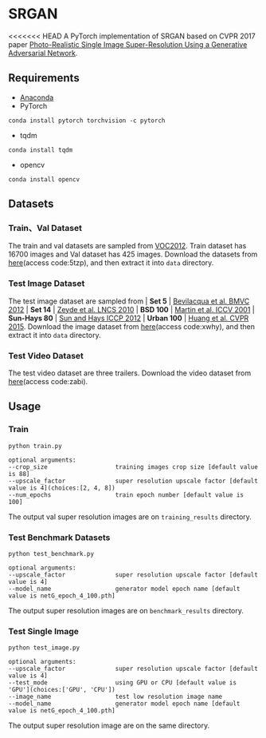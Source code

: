 # SRGAN
<<<<<<< HEAD
A PyTorch implementation of SRGAN based on CVPR 2017 paper 
[Photo-Realistic Single Image Super-Resolution Using a Generative Adversarial Network](https://arxiv.org/abs/1609.04802).

## Requirements
- [Anaconda](https://www.anaconda.com/download/)
- PyTorch
```
conda install pytorch torchvision -c pytorch
```
- tqdm
```
conda install tqdm
```
- opencv
```
conda install opencv
```

## Datasets

### Train、Val Dataset
The train and val datasets are sampled from [VOC2012](http://cvlab.postech.ac.kr/~mooyeol/pascal_voc_2012/).
Train dataset has 16700 images and Val dataset has 425 images.
Download the datasets from [here](https://pan.baidu.com/s/1xuFperu2WiYc5-_QXBemlA)(access code:5tzp), and then extract it into `data` directory.

### Test Image Dataset
The test image dataset are sampled from 
| **Set 5** |  [Bevilacqua et al. BMVC 2012](http://people.rennes.inria.fr/Aline.Roumy/results/SR_BMVC12.html)
| **Set 14** |  [Zeyde et al. LNCS 2010](https://sites.google.com/site/romanzeyde/research-interests)
| **BSD 100** | [Martin et al. ICCV 2001](https://www.eecs.berkeley.edu/Research/Projects/CS/vision/bsds/)
| **Sun-Hays 80** | [Sun and Hays ICCP 2012](http://cs.brown.edu/~lbsun/SRproj2012/SR_iccp2012.html)
| **Urban 100** | [Huang et al. CVPR 2015](https://sites.google.com/site/jbhuang0604/publications/struct_sr).
Download the image dataset from [here](https://pan.baidu.com/s/1vGosnyal21wGgVffriL1VQ)(access code:xwhy), and then extract it into `data` directory.

### Test Video Dataset
The test video dataset are three trailers. Download the video dataset from 
[here](https://pan.baidu.com/s/1NUZKm5xCHRj1O0JlCZIu8Q)(access code:zabi).

## Usage

### Train
```
python train.py

optional arguments:
--crop_size                   training images crop size [default value is 88]
--upscale_factor              super resolution upscale factor [default value is 4](choices:[2, 4, 8])
--num_epochs                  train epoch number [default value is 100]
```
The output val super resolution images are on `training_results` directory.

### Test Benchmark Datasets
```
python test_benchmark.py

optional arguments:
--upscale_factor              super resolution upscale factor [default value is 4]
--model_name                  generator model epoch name [default value is netG_epoch_4_100.pth]
```
The output super resolution images are on `benchmark_results` directory.

### Test Single Image
```
python test_image.py

optional arguments:
--upscale_factor              super resolution upscale factor [default value is 4]
--test_mode                   using GPU or CPU [default value is 'GPU'](choices:['GPU', 'CPU'])
--image_name                  test low resolution image name
--model_name                  generator model epoch name [default value is netG_epoch_4_100.pth]
```
The output super resolution image are on the same directory.


